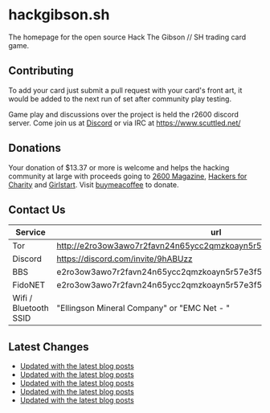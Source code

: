 # hackgibson.sh
The homepage for the open source Hack The Gibson // SH trading card game.


## Contributing

To add your card just submit a pull request with your card's front art, it would be added to the next run of set after community play testing.

Game play and discussions over the project is held the r2600 discord server. Come join us at [Discord](https://discord.com/invite/9hABUzz) or via IRC at https://www.scuttled.net/


## Donations

Your donation of $13.37 or more is welcome and helps the hacking community at large with proceeds going to [2600 Magazine](https://2600.com/), [Hackers for Charity](https://hackersforcharity.org) and [Girlstart](https://girlstart.org).  Visit [buymeacoffee](https://www.buymeacoffee.com/hackgibson.sh) to donate.


## Contact Us

Service | url
-|-
Tor | http://e2ro3ow3awo7r2favn24n65ycc2qmzkoayn5r57e3f56nvjwdcgg32ad.onion
Discord | https://discord.com/invite/9hABUzz
BBS | e2ro3ow3awo7r2favn24n65ycc2qmzkoayn5r57e3f56nvjwdcgg32ad.onion:23
FidoNET | e2ro3ow3awo7r2favn24n65ycc2qmzkoayn5r57e3f56nvjwdcgg32ad.onion:24554
Wifi / Bluetooth SSID | "Ellingson Mineral Company" or "EMC Net - <fidonet address>"

## Latest Changes
<!-- BLOG-POST-LIST:START -->
- [Updated with the latest blog posts](https://github.com/DFW2600/hackgibson.sh/commit/ef691cb5ac7d7ddb971f512ca7661fb4afaf86f5)
- [Updated with the latest blog posts](https://github.com/DFW2600/hackgibson.sh/commit/39496e3876018c0628e536a7cb1c7fa5883f4459)
- [Updated with the latest blog posts](https://github.com/DFW2600/hackgibson.sh/commit/49afbc0f8db168d0b0171c4db9d348425be4966c)
- [Updated with the latest blog posts](https://github.com/DFW2600/hackgibson.sh/commit/0cd7324e2c78b63043c6d2c501e695742b1e99a9)
- [Updated with the latest blog posts](https://github.com/DFW2600/hackgibson.sh/commit/df70294d9c3a040e12d36a4339becfcb2db09ac5)
<!-- BLOG-POST-LIST:END -->
